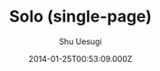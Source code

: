---
title: Solo (single-page)
github: 'https://github.com/chibicode/solo/'
demo: 'https://chibicode.github.io/solo/'
author: Shu Uesugi
ssg:
  - Jekyll
cms:
  - No Cms
date: 2014-01-25T00:53:09.000Z
github_branch: gh-pages
description: >-
  :older_man: [UNMAINTAINED]: Solo is a Jekyll theme that supports single-page
  websites only, but supports them well.
stale: true
---